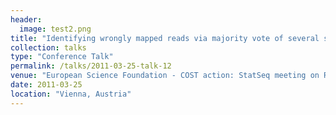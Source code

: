 ```yaml
---
header:
  image: test2.png
title: "Identifying wrongly mapped reads via majority vote of several scoring schemata."
collection: talks
type: "Conference Talk"
permalink: /talks/2011-03-25-talk-12
venue: "European Science Foundation - COST action: StatSeq meeting on RNA-Seq"
date: 2011-03-25
location: "Vienna, Austria"
---
```

